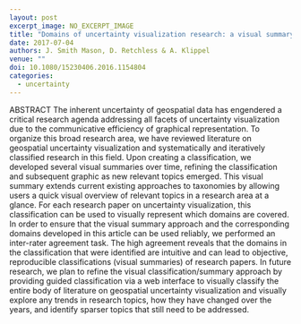 ```yaml
---
layout: post
excerpt_image: NO_EXCERPT_IMAGE
title: "Domains of uncertainty visualization research: a visual summary approach"
date: 2017-07-04
authors: J. Smith Mason, D. Retchless & A. Klippel
venue: ""
doi: 10.1080/15230406.2016.1154804
categories:
  - uncertainty
---
```

ABSTRACT The inherent uncertainty of geospatial data has engendered a critical research agenda addressing all facets of uncertainty visualization due to the communicative efficiency of graphical representation. To organize this broad research area, we have reviewed literature on geospatial uncertainty visualization and systematically and iteratively classified research in this field. Upon creating a classification, we developed several visual summaries over time, refining the classification and subsequent graphic as new relevant topics emerged. This visual summary extends current existing approaches to taxonomies by allowing users a quick visual overview of relevant topics in a research area at a glance. For each research paper on uncertainty visualization, this classification can be used to visually represent which domains are covered. In order to ensure that the visual summary approach and the corresponding domains developed in this article can be used reliably, we performed an inter-rater agreement task. The high agreement reveals that the domains in the classification that were identified are intuitive and can lead to objective, reproducible classifications (visual summaries) of research papers. In future research, we plan to refine the visual classification/summary approach by providing guided classification via a web interface to visually classify the entire body of literature on geospatial uncertainty visualization and visually explore any trends in research topics, how they have changed over the years, and identify sparser topics that still need to be addressed.
